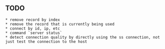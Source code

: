 ## TODO
    * remove record by index
    * remove the record that is currently being used
    * connect by id, ip, etc
    * command `server status`
    * detect connection quality by directly using the ss connection, not just test the connection to the host
